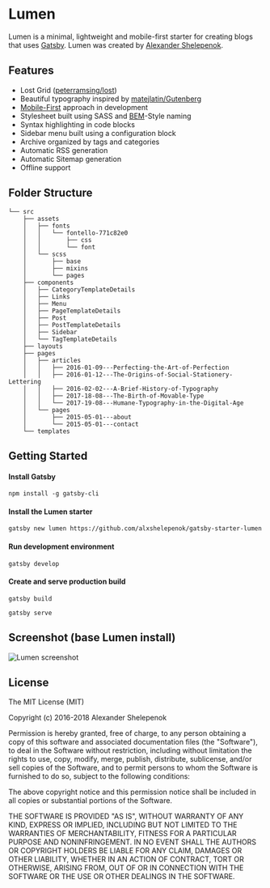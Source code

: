 # Lumen

Lumen is a minimal, lightweight and mobile-first starter for creating blogs that uses [Gatsby](https://github.com/gatsbyjs/gatsby). Lumen was created by [Alexander Shelepenok](https://github.com/alxshelepenok).

## Features

+ Lost Grid ([peterramsing/lost](https://github.com/peterramsing/lost))
+ Beautiful typography inspired by [matejlatin/Gutenberg](https://github.com/matejlatin/Gutenberg)
+ [Mobile-First](https://medium.com/@mrmrs_/mobile-first-css-48bc4cc3f60f) approach in development
+ Stylesheet built using SASS and [BEM](http://getbem.com/naming/)-Style naming
+ Syntax highlighting in code blocks
+ Sidebar menu built using a configuration block
+ Archive organized by tags and categories
+ Automatic RSS generation
+ Automatic Sitemap generation
+ Offline support

## Folder Structure

```
└── src
    ├── assets
    │   ├── fonts
    │   │   └── fontello-771c82e0
    │   │       ├── css
    │   │       └── font
    │   └── scss
    │       ├── base
    │       ├── mixins
    │       └── pages
    ├── components
    │   ├── CategoryTemplateDetails
    │   ├── Links
    │   ├── Menu
    │   ├── PageTemplateDetails
    │   ├── Post
    │   ├── PostTemplateDetails
    │   ├── Sidebar
    │   └── TagTemplateDetails
    ├── layouts
    ├── pages
    │   ├── articles
    │   │   ├── 2016-01-09---Perfecting-the-Art-of-Perfection
    │   │   ├── 2016-01-12---The-Origins-of-Social-Stationery-Lettering
    │   │   ├── 2016-02-02---A-Brief-History-of-Typography
    │   │   ├── 2017-18-08---The-Birth-of-Movable-Type
    │   │   └── 2017-19-08---Humane-Typography-in-the-Digital-Age
    │   └── pages
    │       ├── 2015-05-01---about
    │       └── 2015-05-01---contact
    └── templates
```

## Getting Started

#### Install Gatsby

`npm install -g gatsby-cli`

#### Install the Lumen starter

`gatsby new lumen https://github.com/alxshelepenok/gatsby-starter-lumen`

#### Run development environment

`gatsby develop`

#### Create and serve production build

`gatsby build`

`gatsby serve`

## Screenshot (base Lumen install)

![Lumen screenshot](http://i.imgur.com/422y5GV.png)

## License

The MIT License (MIT)

Copyright (c) 2016-2018 Alexander Shelepenok

Permission is hereby granted, free of charge, to any person obtaining a copy
of this software and associated documentation files (the "Software"), to deal
in the Software without restriction, including without limitation the rights
to use, copy, modify, merge, publish, distribute, sublicense, and/or sell
copies of the Software, and to permit persons to whom the Software is
furnished to do so, subject to the following conditions:

The above copyright notice and this permission notice shall be included in all
copies or substantial portions of the Software.

THE SOFTWARE IS PROVIDED "AS IS", WITHOUT WARRANTY OF ANY KIND, EXPRESS OR
IMPLIED, INCLUDING BUT NOT LIMITED TO THE WARRANTIES OF MERCHANTABILITY,
FITNESS FOR A PARTICULAR PURPOSE AND NONINFRINGEMENT. IN NO EVENT SHALL THE
AUTHORS OR COPYRIGHT HOLDERS BE LIABLE FOR ANY CLAIM, DAMAGES OR OTHER
LIABILITY, WHETHER IN AN ACTION OF CONTRACT, TORT OR OTHERWISE, ARISING FROM,
OUT OF OR IN CONNECTION WITH THE SOFTWARE OR THE USE OR OTHER DEALINGS IN THE
SOFTWARE.